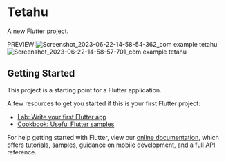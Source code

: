 # Tetahu

A new Flutter project.

PREVIEW
![Screenshot_2023-06-22-14-58-54-362_com example tetahu](https://github.com/WiraTY/Tetahu/assets/108583774/12fbeb61-aefc-43b1-9b4e-22d42a1d2830)
![Screenshot_2023-06-22-14-58-57-701_com example tetahu](https://github.com/WiraTY/Tetahu/assets/108583774/ce69778e-2286-4496-8bc3-59bb7c47cbe8)



## Getting Started

This project is a starting point for a Flutter application.

A few resources to get you started if this is your first Flutter project:

- [Lab: Write your first Flutter app](https://flutter.dev/docs/get-started/codelab)
- [Cookbook: Useful Flutter samples](https://flutter.dev/docs/cookbook)

For help getting started with Flutter, view our
[online documentation](https://flutter.dev/docs), which offers tutorials,
samples, guidance on mobile development, and a full API reference.
